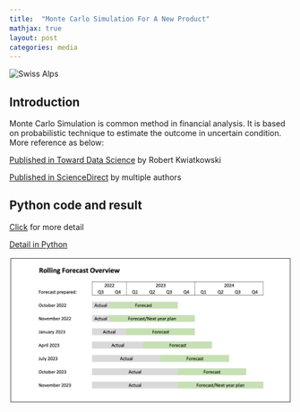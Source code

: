 ```yaml
---
title:  "Monte Carlo Simulation For A New Product"
mathjax: true
layout: post
categories: media
---
```


![Swiss Alps](https://images.unsplash.com/photo-1608556984766-105e2dc59706?ixlib=rb-1.2.1&ixid=MnwxMjA3fDB8MHxwaG90by1wYWdlfHx8fGVufDB8fHx8&auto=format&fit=crop&w=3132&q=80)

## Introduction

Monte Carlo Simulation is common method in financial analysis. It is based on probabilistic technique to estimate the outcome in uncertain condition. More reference as below:

[Published in Toward Data Science](https://towardsdatascience.com/monte-carlo-simulation-a-practical-guide-85da45597f0e/) by Robert Kwiatkowski

[Published in ScienceDirect](https://www.sciencedirect.com/topics/economics-econometrics-and-finance/monte-carlo-simulation/) by multiple authors


## Python code and result

[Click](https://linh0845.github.io/project/monte_carlo_product/) for more detail

<a href="https://linh0845.github.io/project/monte_carlo_product/">Detail in Python</a>

![my image](../assets/forecast_horizon.png)
